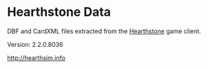 Hearthstone Data
================

DBF and CardXML files extracted from the
[Hearthstone](http://playhearthstone.com) game client.

Version: 2.2.0.8036

http://hearthsim.info
